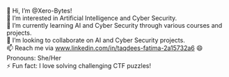 👋 Hi, I’m @Xero-Bytes!  
👀 I’m interested in Artificial Intelligence and Cyber Security.  
🌱 I’m currently learning AI and Cyber Security through various courses and projects.  
💞️ I’m looking to collaborate on AI and Cyber Security projects.  
📫 Reach me via www.linkedin.com/in/taqdees-fatima-2a15732a6
😄 Pronouns: She/Her  
⚡ Fun fact: I love solving challenging CTF puzzles!

<!---
Xero-Bytes/Xero-Bytes is a ✨ special ✨ repository because its `README.md` (this file) appears on your GitHub profile.
You can click the Preview link to take a look at your changes.
--->
